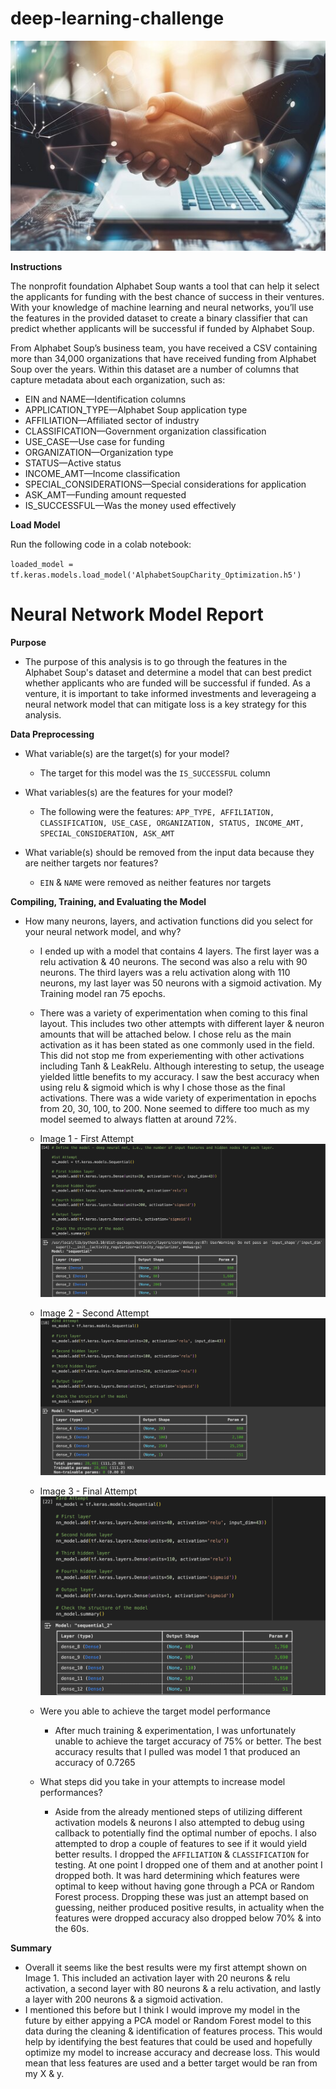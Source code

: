 # deep-learning-challenge
![alt text](image.png)

__Instructions__

The nonprofit foundation Alphabet Soup wants a tool that can help it select the applicants for funding with the best chance of success in their ventures. With your knowledge of machine learning and neural networks, you’ll use the features in the provided dataset to create a binary classifier that can predict whether applicants will be successful if funded by Alphabet Soup.

From Alphabet Soup’s business team, you have received a CSV containing more than 34,000 organizations that have received funding from Alphabet Soup over the years. Within this dataset are a number of columns that capture metadata about each organization, such as:

* EIN and NAME—Identification columns
* APPLICATION_TYPE—Alphabet Soup application type
* AFFILIATION—Affiliated sector of industry
* CLASSIFICATION—Government organization classification
* USE_CASE—Use case for funding
* ORGANIZATION—Organization type
* STATUS—Active status
* INCOME_AMT—Income classification
* SPECIAL_CONSIDERATIONS—Special considerations for application
* ASK_AMT—Funding amount requested
* IS_SUCCESSFUL—Was the money used effectively

__Load Model__

Run the following code in a colab notebook:

`loaded_model = tf.keras.models.load_model('AlphabetSoupCharity_Optimization.h5')`

# __Neural Network Model Report__

__Purpose__

* The purpose of this analysis is to go through the features in the Alphabet Soup's dataset and determine a model that can best predict whether applicants who are funded will be successful if funded. As a venture, it is important to take informed investments and leverageing a neural network model that can mitigate loss is a key strategy for this analysis.

__Data Preprocessing__

* What variable(s) are the target(s) for your model?
    * The target for this model was the `IS_SUCCESSFUL` column

* What variables(s) are the features for your model?
    * The following were the features: `APP_TYPE, AFFILIATION, CLASSIFICATION, USE_CASE, ORGANIZATION, STATUS, INCOME_AMT, SPECIAL_CONSIDERATION, ASK_AMT`

* What variable(s) should be removed from the input data because they are neither targets nor features?
    * `EIN` & `NAME` were removed as neither features nor targets


__Compiling, Training, and Evaluating the Model__
* How many neurons, layers, and activation functions did you select for your neural network model, and why?
    * I ended up with a model that contains 4 layers. The first layer was a relu activation & 40 neurons. The second was also a relu with 90 neurons. The third layers was a relu activation along with 110 neurons, my last layer was 50 neurons with a sigmoid activation. My Training model ran 75 epochs.

    * There was a variety of experimentation when coming to this final layout. This includes two other attempts with different layer & neuron amounts that will be attached below. I chose relu as the main activation as it has been stated as one commonly used in the field. This did not stop me from experiementing with other activations including Tanh & LeakRelu. Although interesting to setup, the useage yielded little benefits to my accuracy. I saw the best accuracy when using relu & sigmoid which is why I chose those as the final activations. There was a wide variety of experimentation in epochs from 20, 30, 100, to 200. None seemed to differe too much as my model seemed to always flatten at around 72%.

    * Image 1 - First Attempt ![alt text](image-1.png) 

    * Image 2 - Second Attempt ![alt text](image-2.png)

    * Image 3 - Final Attempt ![alt text](image-3.png)

    * Were you able to achieve the target model performance
        * After much training & experimentation, I was unfortunately unable to achieve the target accuracy of 75% or better. The best accuracy results that I pulled was model 1 that produced an accuracy of 0.7265

    * What steps did you take in your attempts to increase model performances? 
        * Aside from the already mentioned steps of utilizing different activation models & neurons I also attempted to debug using callback to potentially find the optimal number of epochs. I also attempted to drop a couple of features to see if it would yield better results. I dropped the `AFFILIATION` & `CLASSIFICATION` for testing. At one point I dropped one of them and at another point I dropped both. It was hard determining which features were optimal to keep without having gone through a PCA or Random Forest process. Dropping these was just an attempt based on guessing, neither produced positive results, in actuality when the features were dropped accuracy also dropped below 70% & into the 60s.
    
__Summary__

* Overall it seems like the best results were my first attempt shown on Image 1. This included an activation layer with 20 neurons & relu activation, a second layer with 80 neurons & a relu activation, and lastly a layer with 200 neurons & a sigmoid activation.
*  I mentioned this before but I think I would improve my model in the future by either appying a PCA model or Random Forest model to this data during the cleaning & identification of features process. This would help by identifying the best features that could be used and hopefully optimize my model to increase accuracy and decrease loss. This would mean that less features are used and a better target would be ran from my X & y.